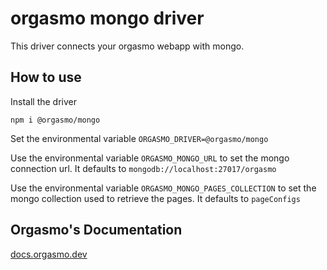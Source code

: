 # orgasmo mongo driver

This driver connects your orgasmo webapp with mongo.

## How to use

Install the driver

```
npm i @orgasmo/mongo
```

Set the environmental variable `ORGASMO_DRIVER=@orgasmo/mongo`

Use the environmental variable `ORGASMO_MONGO_URL` to set the mongo connection url. It defaults to `mongodb://localhost:27017/orgasmo`

Use the environmental variable `ORGASMO_MONGO_PAGES_COLLECTION` to set the mongo collection used to retrieve the pages. It defaults to `pageConfigs`

## Orgasmo's Documentation

[docs.orgasmo.dev](https://docs.orgasmo.dev)
